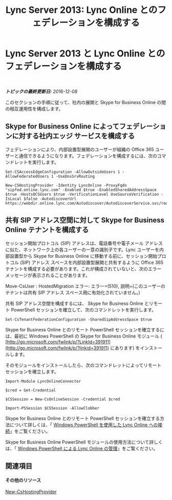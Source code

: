 ﻿---
title: 'Lync Server 2013: Lync Online とのフェデレーションを構成する'
TOCTitle: Lync Online とのフェデレーションを構成する
ms:assetid: a10bd1d5-c003-46db-9f57-7d55d3fa08da
ms:mtpsurl: https://technet.microsoft.com/ja-jp/library/JJ205126(v=OCS.15)
ms:contentKeyID: 48273027
ms.date: 06/02/2017
mtps_version: v=OCS.15
ms.translationtype: HT
---

# Lync Server 2013 と Lync Online とのフェデレーションを構成する

 

_**トピックの最終更新日:** 2016-12-08_

このセクションの手順に従って、社内の展開と Skype for Business Online の間の相互運用性を構成します。

## Skype for Business Online によってフェデレーションに対する社内エッジ サービスを構成する

フェデレーションにより、内部設置型展開のユーザーが組織の Office 365 ユーザーと通信できるようになります。フェデレーションを構成するには、次のコマンドレットを実行します。

    Set-CSAccessEdgeConfiguration -AllowOutsideUsers 1 -AllowFederatedUsers 1 -UseDnsSrvRouting

    New-CSHostingProvider -Identity LyncOnline -ProxyFqdn "sipfed.online.lync.com" -Enabled $true -EnabledSharedAddressSpace $true -HostsOCSUsers $true -VerificationLevel UseSourceVerification -IsLocal $false -AutodiscoverUrl https://webdir.online.lync.com/Autodiscover/AutodiscoverService.svc/root

## 共有 SIP アドレス空間に対して Skype for Business Online テナントを構成する

セッション開始プロトコル (SIP) アドレスは、電話番号や電子メール アドレスに似た、ネットワーク上の各ユーザーの一意の識別子です。Lync ユーザーを内部設置型から Skype for Business Online に移動する前に、セッション開始プロトコル (SIP) アドレス スペースを内部設置型展開と共有するように Office 365 テナントを構成する必要があります。これが構成されていないと、次のエラー メッセージが表示されることがあります。

Move-CsUser : HostedMigration エラー: エラー=(510), 説明=(このユーザーのテナントは共有 SIP アドレス スペース用に有効化されていません。)

共有 SIP アドレス空間を構成するには、 Skype for Business Online とリモート PowerShell セッションを確立して、次のコマンドレットを実行します。

    Set-CsTenantFederationConfiguration -SharedSipAddressSpace $true

Skype for Business Online とのリモート PowerShell セッションを確立するには、最初に Windows PowerShell の Skype for Business Online モジュール ( [http://go.microsoft.com/fwlink/p/?LinkId=391911](http://go.microsoft.com/fwlink/p/?linkid=391911) にあります) をインストールします。

そのモジュールをインストールしたら、次のコマンドレットによってリモート セッションを確立します。

    Import-Module LyncOnlineConnector

    $cred = Get-Credential

    $CSSession = New-CsOnlineSession -Credential $cred

    Import-PSSession $CSSession -AllowClobber

Skype for Business Online とのリモート PowerShell セッションを確立する方法について詳しくは、「 [Windows PowerShell を使用した Lync Online への接続](connecting-to-skype-for-business-online-by-using-windows-powershell.md)」をご覧ください。

Skype for Business Online PowerShell モジュールの使用方法について詳しくは、「 [Windows PowerShell による Lync Online の管理](skype-for-business-online-using-windows-powershell-to-manage-your-tenant.md)」をご覧ください。

## 関連項目

#### その他のリソース

[New-CsHostingProvider](new-cshostingprovider.md)

